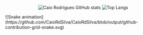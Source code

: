 
<div align="center">
  
![Caio Rodrigues GitHub stats](https://github-readme-stats.vercel.app/api?username=CaioRdSilva&show_icons=true&theme=transparent)
![Top Langs](https://github-readme-stats.vercel.app/api/top-langs/?username=CaioRdSilva&&hide=css&&show_icons=true&theme=transparent)
  
</div>
![Snake animation](https://github.com/CaioRdSilva/CaioRdSilva/blob/output/github-contribution-grid-snake.svg)
